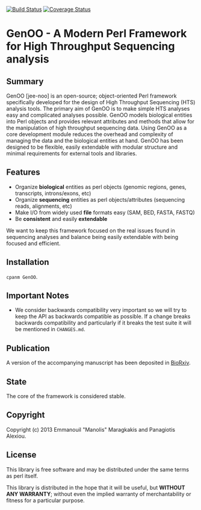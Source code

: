[![Build Status](https://travis-ci.org/genoo/GenOO.svg?branch=master)](https://travis-ci.org/genoo/GenOO)
[![Coverage Status](https://coveralls.io/repos/genoo/GenOO/badge.svg?branch=master&service=github)](https://coveralls.io/github/genoo/GenOO?branch=master)

# GenOO - A Modern Perl Framework for High Throughput Sequencing analysis

## Summary

GenOO [jee-noo] is an open-source; object-oriented Perl framework specifically developed for the design of High Throughput Sequencing (HTS) analysis tools. The primary aim of GenOO is to make simple HTS analyses easy and complicated analyses possible. GenOO models biological entities into Perl objects and provides relevant attributes and methods that allow for the manipulation of high throughput sequencing data. Using GenOO as a core development module reduces the overhead and complexity of managing the data and the biological entities at hand. GenOO has been designed to be flexible, easily extendable with modular structure and minimal requirements for external tools and libraries. 

## Features

* Organize **biological** entities as perl objects (genomic regions, genes, transcripts, introns/exons, etc)
* Organize **sequencing** entities as perl objects/attributes (sequencing reads, alignments, etc)
* Make I/O from widely used **file** formats easy (SAM, BED, FASTA, FASTQ)
* Be **consistent** and easily **extendable**

We want to keep this framework focused on the real issues found in sequencing analyses and balance being easily extendable with being focused and efficient.

## Installation

`cpanm GenOO`.

## Important Notes

* We consider backwards compatibility very important so we will try to keep the API as backwards compatible as possible. If a change breaks backwards compatibility and particularly if it breaks the test suite it will be mentioned in `CHANGES.md`.

## Publication
A version of the accompanying manuscript has been deposited in [BioRxiv](http://biorxiv.org/content/early/2015/05/13/019265).

## State

The core of the framework is considered stable.

## Copyright

Copyright (c) 2013 Emmanouil "Manolis" Maragkakis and Panagiotis Alexiou.

License
--------------
This library is free software and may be distributed under the same terms as perl itself.

This library is distributed in the hope that it will be useful, but **WITHOUT ANY WARRANTY**; without even the implied warranty of merchantability or fitness for a particular purpose.
